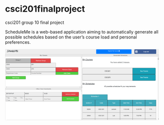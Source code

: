 # csci201finalproject
csci201 group 10 final project

ScheduleMe is a web-based application aiming to automatically generate all possible schedules based on the user’s course load and personal preferences. 

![Screenshot](ScheduleMe.png "Screenshot of ScheduleMe course scheduling page")
      
